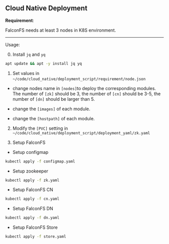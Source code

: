 ## Cloud Native Deployment
**Requirement**:

FalconFS needs at least 3 nodes in K8S environment.

-----

Usage:

0. Install ```jq``` and ```yq```
```bash
apt update && apt -y install jq yq
```
1. Set values in ```~/code/cloud_native/deployment_script/requirement/node.json```
- change nodes name in ```[nodes]```to deploy the corresponding modules. The number of ```[zk]``` should be 3, the number of ```[cn]``` should be 3-5, the number of ```[dn]``` should be larger than 5.

- change the ```[images]``` of each module.

- change the ```[hostpath]``` of each module.

2. Modify the ```[PVC]``` setting in ```~/code/cloud_native/deployment_script/deployment_yaml/zk.yaml```

2. Setup FalconFS
- Setup configmap
```bash
kubectl apply -f configmap.yaml
```

- Setup zookeeper
```bash
kubectl apply -f zk.yaml
```

- Setup FalconFS CN
```bash
kubectl apply -f cn.yaml
```

- Setup FalconFS DN
```bash
kubectl apply -f dn.yaml
```

- Setup FalconFS Store
```bash
kubectl apply -f store.yaml
```